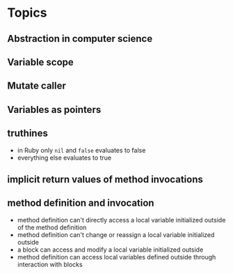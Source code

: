# Topics

## Abstraction in computer science

## Variable scope

## Mutate caller

## Variables as pointers

## truthines

- in Ruby only `nil` and `false` evaluates to false
- everything else evaluates to true

## implicit return values of method invocations

## method definition and invocation

- method definition can't directly access a local variable initialized outside of the method definition
- method definition can't change or reassign a local variable initialized outside
- a block can access and modify a local variable initialized outside
- method definition can access local variables defined outside through interaction with blocks
